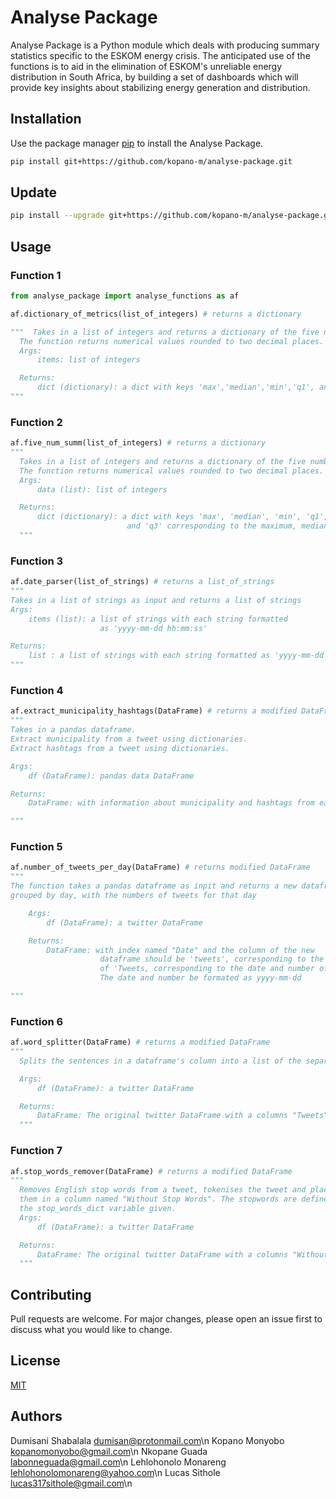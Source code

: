 # Analyse Package
Analyse Package is a Python module which deals with producing summary statistics
specific to the ESKOM energy crisis. The anticipated use of the functions is
to aid in the elimination of ESKOM's unreliable energy distribution in South Africa,
by building a set of dashboards which will provide key insights about stabilizing
energy generation and distribution.


## Installation
Use the package manager [pip](https://pip.pypa.io/en/stable/) to install the
Analyse Package.
```bash
pip install git+https://github.com/kopano-m/analyse-package.git
```
## Update
```bash
pip install --upgrade git+https://github.com/kopano-m/analyse-package.git
```
## Usage
### Function 1
```python
from analyse_package import analyse_functions as af

af.dictionary_of_metrics(list_of_integers) # returns a dictionary

"""  Takes in a list of integers and returns a dictionary of the five number summary.
  The function returns numerical values rounded to two decimal places.
  Args:
      items: list of integers

  Returns:
      dict (dictionary): a dict with keys 'max','median','min','q1', and 'q3' corresponding to the maximum, median, minimum, first quartile and third quartile, respectively.
"""
```
### Function 2
```python
af.five_num_summ(list_of_integers) # returns a dictionary
"""
  Takes in a list of integers and returns a dictionary of the five number summary.
  The function returns numerical values rounded to two decimal places.
  Args:
      data (list): list of integers

  Returns:
      dict (dictionary): a dict with keys 'max', 'median', 'min', 'q1',
                          and 'q3' corresponding to the maximum, median, minimum, first quartile and third quartile, respectively.
  """
  ```
### Function 3
  ```python
af.date_parser(list_of_strings) # returns a list_of_strings
"""
  Takes in a list of strings as input and returns a list of strings
  Args:
      items (list): a list of strings with each string formatted
                      as 'yyyy-mm-dd hh:mm:ss'

  Returns:
      list : a list of strings with each string formatted as 'yyyy-mm-dd'
  """
  ```
### Function 4
  ```python
af.extract_municipality_hashtags(DataFrame) # returns a modified DataFrame
"""
  Takes in a pandas dataframe.
  Extract municipality from a tweet using dictionaries.
  Extract hashtags from a tweet using dictionaries.

  Args:
      df (DataFrame): pandas data DataFrame

  Returns:
      DataFrame: with information about municipality and hashtags from each tweet.

  """
  ```
### Function 5
  ```python
af.number_of_tweets_per_day(DataFrame) # returns modified DataFrame
"""
 The function takes a pandas dataframe as inpit and returns a new dataframe,
 grouped by day, with the numbers of tweets for that day

      Args:
          df (DataFrame): a twitter DataFrame

      Returns:
          DataFrame: with index named "Date" and the column of the new
                      dataframe should be 'tweets', corresponding to the date and number
                      of 'Tweets, corresponding to the date and number of tweets, respectively.
                      The date and number be formated as yyyy-mm-dd

"""
```
### Function 6
```python
af.word_splitter(DataFrame) # returns a modified DataFrame
"""
  Splits the sentences in a dataframe's column into a list of the separate words.

  Args:
      df (DataFrame): a twitter DataFrame

  Returns:
      DataFrame: The original twitter DataFrame with a columns "Tweets"
  """
```
### Function 7
```python
af.stop_words_remover(DataFrame) # returns a modified DataFrame
"""
  Removes English stop words from a tweet, tokenises the tweet and places in
  them in a column named "Without Stop Words". The stopwords are defined in
  the stop_words_dict variable given.
  Args:
      df (DataFrame): a twitter DataFrame

  Returns:
      DataFrame: The original twitter DataFrame with a columns "Without Stop Words"
  """
```

## Contributing
Pull requests are welcome. For major changes, please open an issue first
to discuss what you would like to change.


## License
[MIT](https://choosealicense.com/licenses/mit/)

## Authors
Dumisani Shabalala dumisan@protonmail.com\n
Kopano Monyobo kopanomonyobo@gmail.com\n
Nkopane Guada labonneguada@gmail.com\n
Lehlohonolo Monareng lehlohonolomonareng@yahoo.com\n
Lucas Sithole lucas317sithole@gmail.com\n
